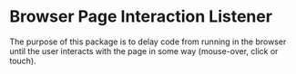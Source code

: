 # Browser Page Interaction Listener

The purpose of this package is to delay code from running in the browser until the user interacts with the page in some way (mouse-over, click or touch).